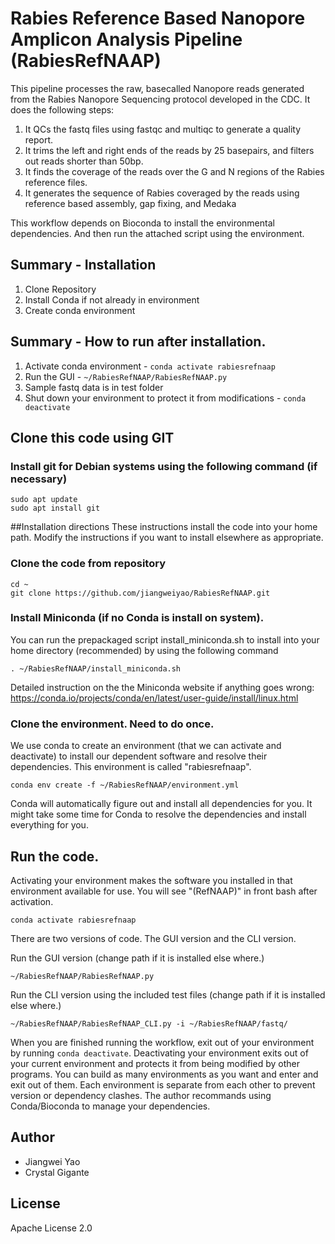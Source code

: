 # Rabies Reference Based Nanopore Amplicon Analysis Pipeline (RabiesRefNAAP)

This pipeline processes the raw, basecalled Nanopore reads generated from the Rabies Nanopore Sequencing protocol developed in the CDC. It does the following steps:
1. It QCs the fastq files using fastqc and multiqc to generate a quality report.
2. It trims the left and right ends of the reads by 25 basepairs, and filters out reads shorter than 50bp.
3. It finds the coverage of the reads over the G and N regions of the Rabies reference files.
4. It generates the sequence of Rabies coveraged by the reads using reference based assembly, gap fixing, and Medaka

This workflow depends on Bioconda to install the environmental dependencies.
And then run the attached script using the environment.

## Summary - Installation 
1. Clone Repository 
2. Install Conda if not already in environment
3. Create conda environment

## Summary - How to run after installation.
1. Activate conda environment - `conda activate rabiesrefnaap`
2. Run the GUI - `~/RabiesRefNAAP/RabiesRefNAAP.py`
3. Sample fastq data is in test folder
4. Shut down your environment to protect it from modifications - `conda deactivate`


## Clone this code using GIT

### Install git for Debian systems using the following command (if necessary)
```
sudo apt update
sudo apt install git
```

##Installation directions 
These instructions install the code into your home path. Modify the instructions if you want to install elsewhere as appropriate. 

### Clone the code from repository
```
cd ~
git clone https://github.com/jiangweiyao/RabiesRefNAAP.git
```

### Install Miniconda (if no Conda is install on system). 
You can run the prepackaged script install_miniconda.sh to install into your home directory (recommended) by using the following command
```
. ~/RabiesRefNAAP/install_miniconda.sh
```

Detailed instruction on the the Miniconda website if anything goes wrong:
https://conda.io/projects/conda/en/latest/user-guide/install/linux.html

### Clone the environment. Need to do once.

We use conda to create an environment (that we can activate and deactivate) to install our dependent software and resolve their dependencies. This environment is called "rabiesrefnaap". 

```
conda env create -f ~/RabiesRefNAAP/environment.yml
```

Conda will automatically figure out and install all dependencies for you. It might take some time for Conda to resolve the dependencies and install everything for you. 

## Run the code.

Activating your environment makes the software you installed in that environment available for use. You will see "(RefNAAP)" in front bash after activation.
```
conda activate rabiesrefnaap
```

There are two versions of code. The GUI version and the CLI version.

Run the GUI version (change path if it is installed else where.)
```
~/RabiesRefNAAP/RabiesRefNAAP.py
```

Run the CLI version using the included test files (change path if it is installed else where.)
```
~/RabiesRefNAAP/RabiesRefNAAP_CLI.py -i ~/RabiesRefNAAP/fastq/
```


When you are finished running the workflow, exit out of your environment by running `conda deactivate`. Deactivating your environment exits out of your current environment and protects it from being modified by other programs. You can build as many environments as you want and enter and exit out of them. Each environment is separate from each other to prevent version or dependency clashes. The author recommands using Conda/Bioconda to manage your dependencies.

## Author
- Jiangwei Yao
- Crystal Gigante

## License 
Apache License 2.0
